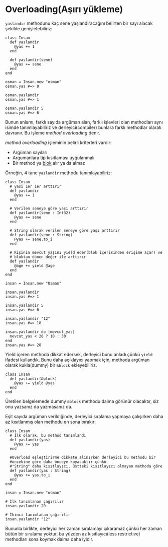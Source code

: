 # Overloading(Aşırı yükleme)

`yaslandir` methodunu kaç sene yaşlandıracağını belirten bir sayı alacak şekilde genişletebiliriz:

```crystal
class Insan
  def yaslandir
    @yas += 1
  end

  def yaslandir(sene)
    @yas += sene
  end
end

osman = Insan.new "osman"
osman.yas #=> 0

osman.yaslandir
osman.yas #=> 1

osman.yaslandir 5
osman.yas #=> 6
```

Bunun anlamı, farklı sayıda argüman alan, farklı işlevleri olan methodları aynı isimde tanımlayabiliriz ve derleyici(compiler) bunlara farklı methodlar olarak davranır. Bu işleme *method overloading* denir.

*method overloading* işleminin belirli kriterleri vardır:

* Argüman sayıları
* Argumanlara tip kısıtlaması uygulanmalı
* Bir method ya [blok](blocks_and_procs.html) alır ya da almaz

Örneğin, 4 tane `yaslandir` methodu tanımlayabiliriz:

```crystal
class Insan
  # yasi 1er 1er arttırır
  def yaslandir
    @yas += 1
  end

  # Verilen seneye göre yaşı arttırır
  def yaslandir(sene : Int32)
    @yas += sene
  end

  # String olarak verilen seneye göre yaşı arttırır
  def yaslandir(sene : String)
    @yas += sene.to_i
  end

  # Kişinin mevcut yaşını yield eder(blok içerisinden erişime açar) ve
  # bloktan dönen değer ile arttırır
  def yaslandir
    @age += yield @age
  end
end

insan = Insan.new "Osman"

insan.yaslandir
insan.yas #=> 1

insan.yaslandir 5
insan.yas #=> 6

insan.yaslandir "12"
insan.yas #=> 18

insan.yaslandir do |mevcut_yas|
  mevcut_yas < 20 ? 10 : 30
end
insan.yas #=> 28
```

Yield içeren methoda dikkat edersek, derleyici bunu anladı çünkü `yield` ifadesi kullandık. Bunu daha açıklayıcı yapmak için, methoda argüman olarak kukla(dummy) bir `&block` ekleyebiliriz.

```crystal
class Insan
  def yaslandir(&block)
    @yas += yield @yas
  end
end
```

Üretilen belgelemede dummy `&block` methodu daima görünür olacaktır, siz onu yazsanız da yazmasanız da.

Eşit sayıda argüman verildiğinde, derleyici sıralama yapmaya çalışırken daha az kısıtlanmış olan methodu en sona bırakır:

```crystal
class Insan
  # İlk olarak, bu method tanımlandı
  def yaslandir(yas)
    @yas += yas
  end

  #Overload eşleştirirme dikkate alınırken derleyici bu methodu bir
  #öncekine göre daha önceye koyacaktır çünkü
  #"String" daha kısıtlayıcı, üstteki kısıtlayıcı olmayan methoda göre
  def yaslandir(yas : String)
    @yas += yas.to_i
  end
end

insan = Insan.new "osman"

# İlk tanımlanan çağırılır
insan.yaslandir 20

# İkinci tanımlanan çağırılır
insan.yaslandir "12"
```

Bununla birlikte, derleyici her zaman sıralamayı çıkaramaz çünkü her zaman bütün bir sıralama yoktur, bu yüzden az kısıtlayıcı(less restrictive) methodları sona koymak daima daha iyidir.
